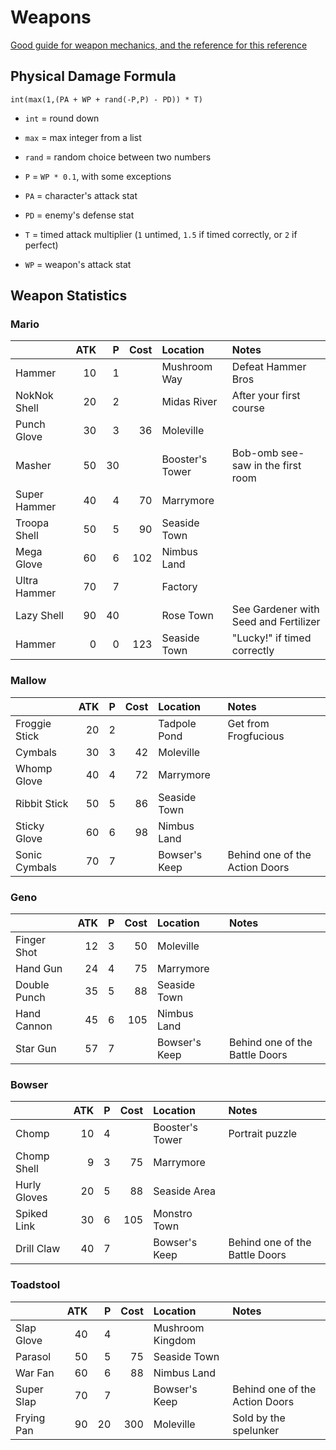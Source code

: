 # Weapons

[Good guide for weapon mechanics, and the reference for this reference](http://www.gamefaqs.com/snes/588739-super-mario-rpg-legend-of-the-seven-stars/faqs/30935)

## Physical Damage Formula

`int(max(1,(PA + WP + rand(-P,P) - PD)) * T)`

- `int` = round down
- `max` = max integer from a list
- `rand` = random choice between two numbers

- `P` = `WP * 0.1`, with some exceptions
- `PA` = character's attack stat
- `PD` = enemy's defense stat
- `T` = timed attack multiplier (`1` untimed, `1.5` if timed correctly, or `2` if perfect)
- `WP` = weapon's attack stat

## Weapon Statistics

### Mario

| | ATK | P | Cost | Location | Notes |
| :-- | --: | --: | --: | :-- | :-- |
| Hammer | 10 | 1 | | Mushroom Way | Defeat Hammer Bros |
| NokNok Shell | 20 | 2 | | Midas River | After your first course |
| Punch Glove | 30 | 3 | 36 | Moleville | |
| Masher | 50 | 30 | | Booster's Tower | Bob-omb see-saw in the first room |
| Super Hammer | 40 | 4 | 70 | Marrymore | |
| Troopa Shell | 50 | 5 | 90 | Seaside Town | |
| Mega Glove | 60 | 6 | 102 | Nimbus Land | |
| Ultra Hammer | 70 | 7 | | Factory | |
| Lazy Shell | 90 | 40 | | Rose Town | See Gardener with Seed and Fertilizer |
| Hammer | 0 | 0 | 123 | Seaside Town | "Lucky!" if timed correctly |

### Mallow

| | ATK | P | Cost | Location | Notes |
| :-- | --: | --: | --: | :-- | :-- |
| Froggie Stick | 20 | 2 | | Tadpole Pond | Get from Frogfucious |
| Cymbals | 30 | 3 | 42 | Moleville | |
| Whomp Glove | 40 | 4 | 72 | Marrymore | |
| Ribbit Stick | 50 | 5 | 86 | Seaside Town | |
| Sticky Glove | 60 | 6 | 98 | Nimbus Land | |
| Sonic Cymbals | 70 | 7 | | Bowser's Keep | Behind one of the Action Doors |

### Geno

| | ATK | P | Cost | Location | Notes |
| :-- | --: | --: | --: | :-- | :-- |
| Finger Shot | 12 | 3 | 50 | Moleville | |
| Hand Gun | 24 | 4 | 75 | Marrymore | |
| Double Punch | 35 | 5 | 88 | Seaside Town | |
| Hand Cannon | 45 | 6 | 105 | Nimbus Land | |
| Star Gun | 57 | 7 | | Bowser's Keep | Behind one of the Battle Doors |

### Bowser

| | ATK | P | Cost | Location | Notes |
| :-- | --: | --: | --: | :-- | :-- |
| Chomp | 10 | 4 | | Booster's Tower | Portrait puzzle |
| Chomp Shell | 9 | 3 | 75 | Marrymore | |
| Hurly Gloves | 20 | 5 | 88 | Seaside Area | |
| Spiked Link | 30 | 6 | 105 | Monstro Town | |
| Drill Claw | 40 | 7 | | Bowser's Keep | Behind one of the Battle Doors |

### Toadstool

| | ATK | P | Cost | Location | Notes |
| :-- | --: | --: | --: | :-- | :-- |
| Slap Glove | 40 | 4 | | Mushroom Kingdom | |
| Parasol | 50 | 5 | 75 | Seaside Town | |
| War Fan | 60 | 6 | 88 | Nimbus Land | |
| Super Slap | 70 | 7 | | Bowser's Keep | Behind one of the Action Doors |
| Frying Pan | 90 | 20 | 300 | Moleville | Sold by the spelunker |
